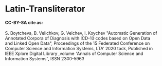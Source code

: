 # Latin-Transliterator

#### CC-BY-SA cite as:
S. Boytcheva, B. Velichkov, G. Velchev, I. Koychev "Automatic Generation of Annotated Corpora of Diagnosis with ICD-10 codes based on Open Data and Linked Open Data", Proceedings of the 15 Federated Conference on Computer Science and Information Systems, LTA' 2020 tack, Published in  IEEE Xplore Digital Library ,volume “Annals of Computer Science and Information Systems”, ISSN 2300-5963
